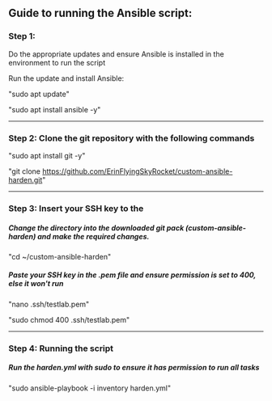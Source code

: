 ## Guide to running the Ansible script:

### Step 1: 

Do the appropriate updates and ensure Ansible is installed in the environment to run the script

Run the update and install Ansible:

"sudo apt update"

"sudo apt install ansible -y"

__________________________________________

### Step 2: Clone the git repository with the following commands

"sudo apt install git -y"

"git clone https://github.com/ErinFlyingSkyRocket/custom-ansible-harden.git"

__________________________________________

### Step 3: Insert your SSH key to the
##### Change the directory into the downloaded git pack (custom-ansible-harden) and make the required changes.

"cd ~/custom-ansible-harden"

##### Paste your SSH key in the .pem file and ensure permission is set to 400, else it won't run

"nano .ssh/testlab.pem"

"sudo chmod 400 .ssh/testlab.pem"

__________________________________________

### Step 4: Running the script
##### Run the harden.yml with sudo to ensure it has permission to run all tasks
"sudo ansible-playbook -i inventory harden.yml"

